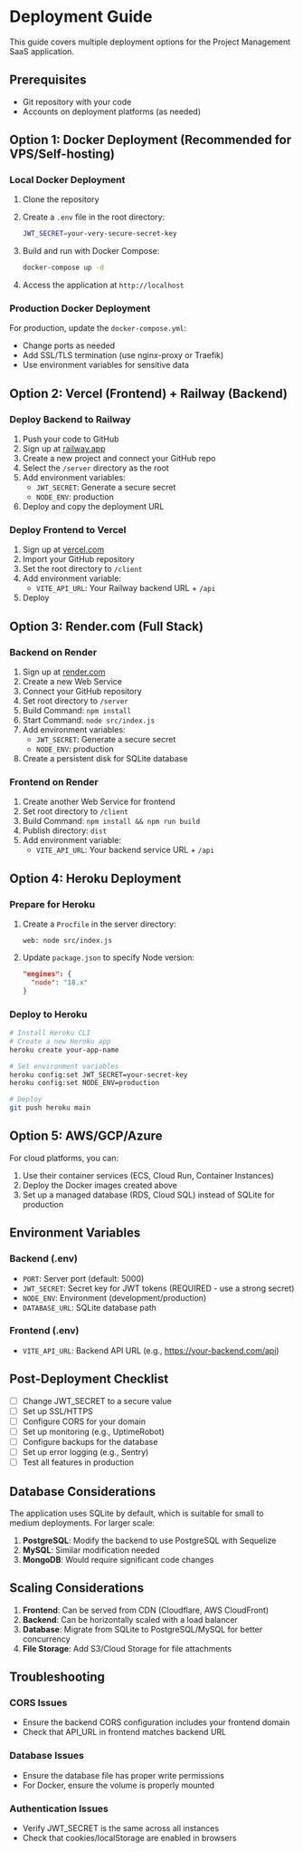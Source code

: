 # Deployment Guide

This guide covers multiple deployment options for the Project Management SaaS application.

## Prerequisites

- Git repository with your code
- Accounts on deployment platforms (as needed)

## Option 1: Docker Deployment (Recommended for VPS/Self-hosting)

### Local Docker Deployment

1. Clone the repository
2. Create a `.env` file in the root directory:
   ```bash
   JWT_SECRET=your-very-secure-secret-key
   ```

3. Build and run with Docker Compose:
   ```bash
   docker-compose up -d
   ```

4. Access the application at `http://localhost`

### Production Docker Deployment

For production, update the `docker-compose.yml`:
- Change ports as needed
- Add SSL/TLS termination (use nginx-proxy or Traefik)
- Use environment variables for sensitive data

## Option 2: Vercel (Frontend) + Railway (Backend)

### Deploy Backend to Railway

1. Push your code to GitHub
2. Sign up at [railway.app](https://railway.app)
3. Create a new project and connect your GitHub repo
4. Select the `/server` directory as the root
5. Add environment variables:
   - `JWT_SECRET`: Generate a secure secret
   - `NODE_ENV`: production
6. Deploy and copy the deployment URL

### Deploy Frontend to Vercel

1. Sign up at [vercel.com](https://vercel.com)
2. Import your GitHub repository
3. Set the root directory to `/client`
4. Add environment variable:
   - `VITE_API_URL`: Your Railway backend URL + `/api`
5. Deploy

## Option 3: Render.com (Full Stack)

### Backend on Render

1. Sign up at [render.com](https://render.com)
2. Create a new Web Service
3. Connect your GitHub repository
4. Set root directory to `/server`
5. Build Command: `npm install`
6. Start Command: `node src/index.js`
7. Add environment variables:
   - `JWT_SECRET`: Generate a secure secret
   - `NODE_ENV`: production
8. Create a persistent disk for SQLite database

### Frontend on Render

1. Create another Web Service for frontend
2. Set root directory to `/client`
3. Build Command: `npm install && npm run build`
4. Publish directory: `dist`
5. Add environment variable:
   - `VITE_API_URL`: Your backend service URL + `/api`

## Option 4: Heroku Deployment

### Prepare for Heroku

1. Create a `Procfile` in the server directory:
   ```
   web: node src/index.js
   ```

2. Update `package.json` to specify Node version:
   ```json
   "engines": {
     "node": "18.x"
   }
   ```

### Deploy to Heroku

```bash
# Install Heroku CLI
# Create a new Heroku app
heroku create your-app-name

# Set environment variables
heroku config:set JWT_SECRET=your-secret-key
heroku config:set NODE_ENV=production

# Deploy
git push heroku main
```

## Option 5: AWS/GCP/Azure

For cloud platforms, you can:
1. Use their container services (ECS, Cloud Run, Container Instances)
2. Deploy the Docker images created above
3. Set up a managed database (RDS, Cloud SQL) instead of SQLite for production

## Environment Variables

### Backend (.env)
- `PORT`: Server port (default: 5000)
- `JWT_SECRET`: Secret key for JWT tokens (REQUIRED - use a strong secret)
- `NODE_ENV`: Environment (development/production)
- `DATABASE_URL`: SQLite database path

### Frontend (.env)
- `VITE_API_URL`: Backend API URL (e.g., https://your-backend.com/api)

## Post-Deployment Checklist

- [ ] Change JWT_SECRET to a secure value
- [ ] Set up SSL/HTTPS
- [ ] Configure CORS for your domain
- [ ] Set up monitoring (e.g., UptimeRobot)
- [ ] Configure backups for the database
- [ ] Set up error logging (e.g., Sentry)
- [ ] Test all features in production

## Database Considerations

The application uses SQLite by default, which is suitable for small to medium deployments. For larger scale:

1. **PostgreSQL**: Modify the backend to use PostgreSQL with Sequelize
2. **MySQL**: Similar modification needed
3. **MongoDB**: Would require significant code changes

## Scaling Considerations

1. **Frontend**: Can be served from CDN (Cloudflare, AWS CloudFront)
2. **Backend**: Can be horizontally scaled with a load balancer
3. **Database**: Migrate from SQLite to PostgreSQL/MySQL for better concurrency
4. **File Storage**: Add S3/Cloud Storage for file attachments

## Troubleshooting

### CORS Issues
- Ensure the backend CORS configuration includes your frontend domain
- Check that API_URL in frontend matches backend URL

### Database Issues
- Ensure the database file has proper write permissions
- For Docker, ensure the volume is properly mounted

### Authentication Issues
- Verify JWT_SECRET is the same across all instances
- Check that cookies/localStorage are enabled in browsers